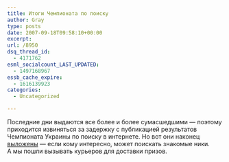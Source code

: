 ```yaml
---
title: Итоги Чемпионата по поиску
author: Gray
type: posts
date: 2007-09-18T09:58:10+00:00
excerpt:
url: /8950
dsq_thread_id:
  - 4171762
esml_socialcount_LAST_UPDATED:
  - 1497168967
essb_cache_expire:
  - 1616139923
categories:
  - Uncategorized

---
```








Последние дни выдаются все более и более сумасшедшими &#8212; поэтому приходится извиняться за задержку с публикацией результатов Чемпионата Украины по поиску в интернете. Но вот они наконец <a href="http://kubok.org.ua/" target="_blank">выложены</a> &#8212; если кому интересно, может поискать знакомые ники.  
А мы пошли вызывать курьеров для доставки призов.
